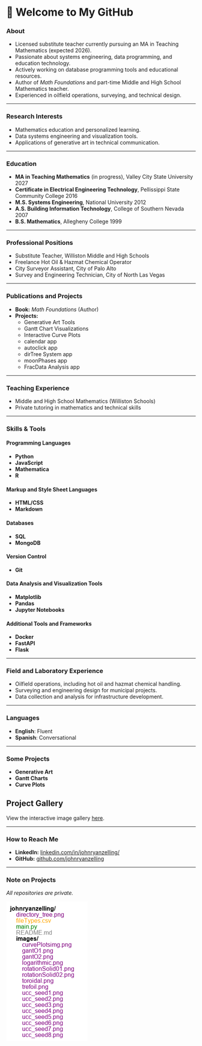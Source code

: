 # 👋 Welcome to My GitHub  

### About  
- Licensed substitute teacher currently pursuing an MA in Teaching Mathematics (expected 2026).  
- Passionate about systems engineering, data programming, and education technology.  
- Actively working on database programming tools and educational resources.  
- Author of *Math Foundations* and part-time Middle and High School Mathematics teacher.  
- Experienced in oilfield operations, surveying, and technical design.  

---

### Research Interests  
- Mathematics education and personalized learning.  
- Data systems engineering and visualization tools.  
- Applications of generative art in technical communication.  

---

### Education  
- **MA in Teaching Mathematics** (in progress), Valley City State University 2027
- **Certificate in Electrical Engineering Technology**, Pellissippi State Community College 2016
- **M.S. Systems Engineering**, National University 2012  
- **A.S. Building Information Technology**, College of Southern Nevada 2007
- **B.S. Mathematics**, Allegheny College 1999

---

### Professional Positions  
- Substitute Teacher, Williston Middle and High Schools  
- Freelance Hot Oil & Hazmat Chemical Operator  
- City Surveyor Assistant, City of Palo Alto  
- Survey and Engineering Technician, City of North Las Vegas  

---

### Publications and Projects  
- **Book:** *Math Foundations* (Author)  
- **Projects:**  
  - Generative Art Tools  
  - Gantt Chart Visualizations  
  - Interactive Curve Plots  
  - calendar app
  - autoclick app
  - dirTree System app
  - moonPhases app
  - FracData Analysis app

---

### Teaching Experience  
- Middle and High School Mathematics (Williston Schools)  
- Private tutoring in mathematics and technical skills  

---

### Skills & Tools  

#### Programming Languages  
- **Python**  
- **JavaScript**  
- **Mathematica**  
- **R**

#### Markup and Style Sheet Languages  
- **HTML/CSS**  
- **Markdown**  

#### Databases  
- **SQL**  
- **MongoDB**  

#### Version Control  
- **Git**  

#### Data Analysis and Visualization Tools  
- **Matplotlib**  
- **Pandas**  
- **Jupyter Notebooks**  

#### Additional Tools and Frameworks  
- **Docker**  
- **FastAPI**  
- **Flask**  

---

### Field and Laboratory Experience  
- Oilfield operations, including hot oil and hazmat chemical handling.  
- Surveying and engineering design for municipal projects.  
- Data collection and analysis for infrastructure development.  

---

### Languages  
- **English**: Fluent  
- **Spanish**: Conversational  

---

### Some Projects  
- **Generative Art**  
- **Gantt Charts**  
- **Curve Plots**  

## Project Gallery

View the interactive image gallery [here](imageGalleryJS/index.html).

---

### How to Reach Me  
- **LinkedIn:** [linkedin.com/in/johnryanzelling/](https://www.linkedin.com/in/johnryanzelling/)  
- **GitHub:** [github.com/johnryanzelling](https://github.com/johnryanzelling)  

---

### Note on Projects  
*All repositories are private.*

![Directory Tree](directory_tree.png)
